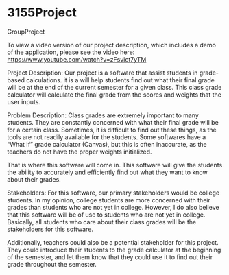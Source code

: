 # 3155Project
GroupProject

To view a video version of our project description, which includes a demo of the application, please see the video here:
https://www.youtube.com/watch?v=zFsvict7yTM

Project Description:
Our project is a software that assist students in grade-based calculations. it is a  will help students find out what their final grade will be at the end of the current semester for a given class. This class grade calculator will calculate the final grade from the scores and weights that the user inputs.

Problem Description:
Class grades are extremely important to many students. They are constantly concerned with what their final grade will be for a certain class. Sometimes, it is difficult to find out these things, as the tools are not readily available for the students. Some softwares have a “What If” grade calculator (Canvas), but this is often inaccurate, as the teachers do not have the proper weights initialized.

That is where this software will come in. This software will give the students the ability to accurately and efficiently find out what they want to know about their grades.

Stakeholders:
For this software, our primary stakeholders would be college students. In my opinion, college students are more concerned with their grades than students who are not yet in college. However, I do also believe that this software will be of use to students who are not yet in college. Basically, all students who care about their class grades will be the stakeholders for this software.

Additionally, teachers could also be a potential stakeholder for this project. They could introduce their students to the grade calculator at the beginning of the semester, and let them know that they could use it to find out their grade throughout the semester.
